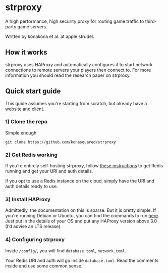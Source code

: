 # strproxy
A high performance, high security proxy for routing game traffic to third-party game servers.

Written by konakona et al. at apple strudel.
## How it works
strproxy uses HAProxy and automatically configures it to start network connections to remote servers your players then connect to.
For more information you should read the research paper on strproxy.

## Quick start guide
This guide assumes you're starting from scratch, but already have a website and client.

### 1) Clone the repo
Simple enough.
```
git clone https://github.com/konasquared/strproxy
```

### 2) Get Redis working
If you're entirely self-hosting strproxy, follow [these instructions](https://redis.io/docs/latest/operate/oss_and_stack/install/install-redis/) to get Redis running and get your URI and auth details.

If you opt to use a Redis instance on the cloud, simply have the URI and auth details ready to use.

### 3) Install HAProxy
Admittedly, the documentation on this is sparse. But it is pretty simple.
If you're running Debian or Ubuntu, you can find the commands to run [here](https://haproxy.debian.net/).
Just put in the details of your OS and put any HAProxy version above 3.0 (I'd advise an LTS release).

### 4) Configuring strproxy
Inside `/config/`, you will find `database.toml`, `network.toml`.

Your Redis URI and auth will go inside `database.toml`. Read the comments inside and use some common sense.
